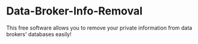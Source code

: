 # Data-Broker-Info-Removal
This free software allows you to remove your private information from data brokers' databases easily!
